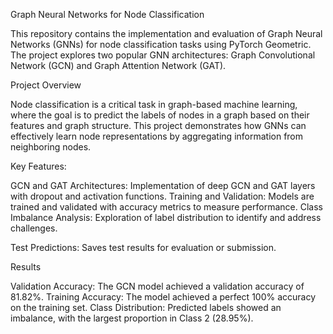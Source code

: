 Graph Neural Networks for Node Classification

This repository contains the implementation and evaluation of Graph Neural Networks (GNNs) for node classification tasks using PyTorch Geometric. The project explores two popular GNN architectures: Graph Convolutional Network (GCN) and Graph Attention Network (GAT).

Project Overview

Node classification is a critical task in graph-based machine learning, where the goal is to predict the labels of nodes in a graph based on their features and graph structure. This project demonstrates how GNNs can effectively learn node representations by aggregating information from neighboring nodes.

Key Features:

GCN and GAT Architectures: Implementation of deep GCN and GAT layers with dropout and activation functions.
Training and Validation: Models are trained and validated with accuracy metrics to measure performance.
Class Imbalance Analysis: Exploration of label distribution to identify and address challenges.

Test Predictions: Saves test results for evaluation or submission.

Results

Validation Accuracy: The GCN model achieved a validation accuracy of 81.82%.
Training Accuracy: The model achieved a perfect 100% accuracy on the training set.
Class Distribution: Predicted labels showed an imbalance, with the largest proportion in Class 2 (28.95%).
